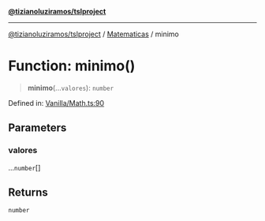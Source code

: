 [**@tizianoluziramos/tslproject**](../../../../README.md)

***

[@tizianoluziramos/tslproject](../../../../globals.md) / [Matematicas](../README.md) / minimo

# Function: minimo()

> **minimo**(...`valores`): `number`

Defined in: [Vanilla/Math.ts:90](https://github.com/tizianoluziramos/TypeScript-Lenguage-Proyect/blob/1a68252d6a31602ecc3346fe4bed87bd01ab43ff/src/Vanilla/Math.ts#L90)

## Parameters

### valores

...`number`[]

## Returns

`number`
